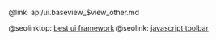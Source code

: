 @link: api/ui.baseview_$view_other.md

@seolinktop: [best ui framework](https://webix.com)
@seolink: [javascript toolbar](https://webix.com/widget/toolbar/)